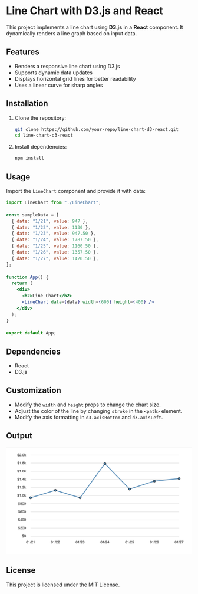 # Line Chart with D3.js and React

This project implements a line chart using **D3.js** in a **React** component. It dynamically renders a line graph based on input data.

## Features
- Renders a responsive line chart using D3.js
- Supports dynamic data updates
- Displays horizontal grid lines for better readability
- Uses a linear curve for sharp angles

## Installation

1. Clone the repository:
   ```sh
   git clone https://github.com/your-repo/line-chart-d3-react.git
   cd line-chart-d3-react
   ```

2. Install dependencies:
   ```sh
   npm install
   ```

## Usage

Import the `LineChart` component and provide it with data:

```jsx
import LineChart from "./LineChart";

const sampleData = [
  { date: "1/21", value: 947 },
  { date: "1/22", value: 1130 },
  { date: "1/23", value: 947.50 },
  { date: "1/24", value: 1787.50 },
  { date: "1/25", value: 1160.50 },
  { date: "1/26", value: 1357.50 },
  { date: "1/27", value: 1420.50 },
];

function App() {
  return (
    <div>
      <h2>Line Chart</h2>
      <LineChart data={data} width={600} height={400} />
    </div>
  );
}

export default App;
```

## Dependencies
- React
- D3.js

## Customization
- Modify the `width` and `height` props to change the chart size.
- Adjust the color of the line by changing `stroke` in the `<path>` element.
- Modify the axis formatting in `d3.axisBottom` and `d3.axisLeft`.

## Output
![Line Chart Output](src/line-graph.png)

## License
This project is licensed under the MIT License.

